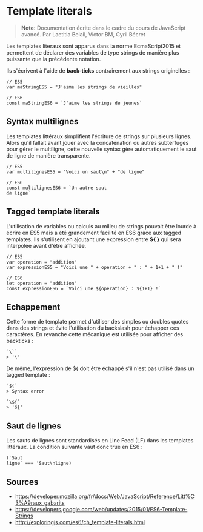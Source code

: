 
Template literals
===================

> **Note:**
> Documentation écrite dans le cadre du cours de JavaScript avancé.
> Par Laetitia Belail, Victor BM, Cyril Bécret


Les templates literaux sont apparus dans la norme EcmaScript2015 et permettent de déclarer des variables de type strings de manière plus puissante que la précédente notation.

Ils s'écrivent à l'aide de **back-ticks** contrairement aux strings originelles :
```
// ES5
var maStringES5 = "J'aime les strings de vieilles"
```
```
// ES6
const maStringES6 = `J'aime les strings de jeunes`
```


Syntax multilignes
-------------
Les templates littéraux simplifient l'écriture de strings sur plusieurs lignes. Alors qu'il fallait avant jouer avec la concaténation ou autres subterfuges pour gérer le multiligne, cette nouvelle syntax gère automatiquement le saut de ligne de manière transparente.
```
// ES5
var multilignesES5 = "Voici un saut\n" + "de ligne"
```
```
// ES6
const multilignesES6 = `Un autre saut
de ligne`
```


Tagged template literals
-------------
L'utilisation de variables ou calculs au milieu de strings pouvait être lourde à écrire en ES5 mais a été grandement facilité en ES6 grâce aux tagged templates. Ils s'utilisent en ajoutant une expression entre **${ }** qui sera interpolée avant d'être affichée.
```
// ES5
var operation = "addition"
var expressionES5 = "Voici une " + operation + " : " + 1+1 + " !"
```
```
// ES6
let operation = "addition"
const expressionES6 = `Voici une ${operation} : ${1+1} !`
```


Echappement
-------------
Cette forme de template permet d'utiliser des simples ou doubles quotes dans des strings et évite l'utilisation du backslash pour échapper ces caractères. En revanche cette mécanique est utilisée pour afficher des backticks : 
```
`\``
> '\'
```
De même, l'expression de ${ doit être échappé s'il n'est pas utilisé dans un tagged template :
```
`${`
> Syntax error
```
```
`\${`
> '${'
```


Saut de lignes
-------------
Les sauts de lignes sont standardisés en Line Feed (LF) dans les templates littéraux. La condition suivante vaut donc true en ES6 :
```
(`Saut
ligne` === 'Saut\nligne)
```

Sources
-------------
- https://developer.mozilla.org/fr/docs/Web/JavaScript/Reference/Litt%C3%A9raux_gabarits
- https://developers.google.com/web/updates/2015/01/ES6-Template-Strings
- http://exploringjs.com/es6/ch_template-literals.html